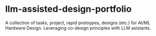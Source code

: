 # llm-assisted-design-portfolio
A collection of tasks, project, rapid protoypes, designs (etc.) for AI/ML Hardware Design. Leveraging co-design principles with LLM asistants.
